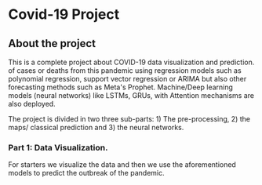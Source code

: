 # Covid-19 Project
## About the project 
This is a complete project about COVID-19 data visualization and prediction.
of cases or deaths from this pandemic using regression models
such as polynomial regression, support vector regression or ARIMA but also other forecasting methods such as 
Meta's Prophet. Machine/Deep learning models (neural networks) like LSTMs, GRUs, with Attention mechanisms are also deployed. 

The project is divided in two three sub-parts: 1) The pre-processing, 2) the maps/ classical prediction and 3) the neural networks. 

### Part 1: Data Visualization.
For starters we visualize the data and then we use the aforementioned models to predict the outbreak of the pandemic.
